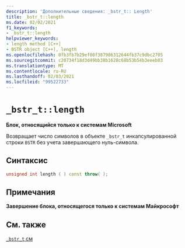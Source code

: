 ```yaml
---
description: 'Дополнительные сведения: _bstr_t:: Length'
title: _bstr_t::length
ms.date: 02/02/2021
f1_keywords:
- _bstr_t::length
helpviewer_keywords:
- length method [C++]
- BSTR object [C++], length
ms.openlocfilehash: 0fb3fb7b29ef08f387986312644fb37c9dbc2705
ms.sourcegitcommit: c20734f18d3d49bb38b1628c68b53b54b3eeeb03
ms.translationtype: MT
ms.contentlocale: ru-RU
ms.lasthandoff: 02/03/2021
ms.locfileid: "99522733"
---
```

# `_bstr_t::length`

**Блок, относящийся только к системам Microsoft**

Возвращает число символов в объекте `_bstr_t` инкапсулированной строки `BSTR` без учета завершающего нуль-символа.

## <a name="syntax"></a>Синтаксис

```cpp
unsigned int length ( ) const throw( );
```

## <a name="remarks"></a>Примечания

**Завершение блока, относящегося только к системам Майкрософт**

## <a name="see-also"></a>См. также

[`_bstr_t` см](../cpp/bstr-t-class.md)